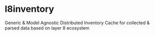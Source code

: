 # l8inventory
Generic &amp; Model Agnostic Distributed Inventory Cache for collected &amp; parsed data based on layer 8 ecosystem
